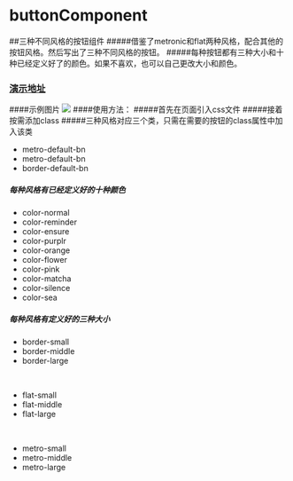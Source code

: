 # buttonComponent
##三种不同风格的按钮组件
#####借鉴了metronic和flat两种风格，配合其他的按钮风格。然后写出了三种不同风格的按钮。
#####每种按钮都有三种大小和十种已经定义好了的颜色。如果不喜欢，也可以自己更改大小和颜色。
### [演示地址](http://121.43.106.56:82/)
####示例图片
![](https://github.com/PengLL/buttonComponent/raw/master/image/show.png)
####使用方法：
#####首先在页面引入css文件
#####接着按需添加class
#####三种风格对应三个类，只需在需要的按钮的class属性中加入该类
* metro-default-bn
* metro-default-bn
* border-default-bn

##### 每种风格有已经定义好的十种颜色

* color-normal
* color-reminder
* color-ensure
* color-purplr
* color-orange
* color-flower
* color-pink
* color-matcha
* color-silence
* color-sea

##### 每种风格有定义好的三种大小

* border-small
* border-middle
* border-large

<br/>

* flat-small
* flat-middle
* flat-large

<br/>

* metro-small
* metro-middle
* metro-large


